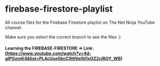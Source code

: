 # firebase-firestore-playlist

All course files for the Firebase Firestore playlist on The Net Ninja YouTube channel.

Make sure you select the correct branch to see the files :)


#### Learning the FIREBASE-FIRESTORE => Link:  [https://www.youtube.com/watch?v=4d-gIPGzmK4&list=PL4cUxeGkcC9itfjle0ji1xOZ2cjRGY_WB]
